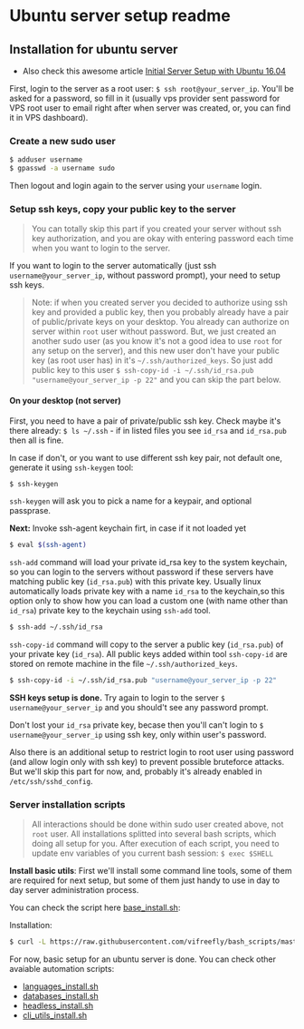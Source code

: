 # Ubuntu server setup readme

## Installation for ubuntu server

* Also check this awesome article [Initial Server Setup with Ubuntu 16.04](https://www.digitalocean.com/community/tutorials/initial-server-setup-with-ubuntu-16-04)

First, login to the server as a root user: `$ ssh root@your_server_ip`. You'll be asked for a password, so fill in it (usually vps provider sent password for VPS root user to email right after when server was created, or, you can find it in VPS dashboard).

### Create a new sudo user

```bash
$ adduser username
$ gpasswd -a username sudo
```
Then logout and login again to the server using your `username` login.



### Setup ssh keys, copy your public key to the server
> You can totally skip this part if you created your server without ssh key authorization, and you are okay with entering password each time when you want to login to the server.

If you want to login to the server automatically (just ssh `username@your_server_ip`, without password prompt), your need to setup ssh keys.

> Note: if when you created server you decided to authorize using ssh key and provided a public key, then you probably already have a pair of public/private keys on your desktop.
> You already can authorize on server within `root` user without password. But, we just created an another sudo user (as you know it's not a good idea to use `root` for any setup on the server), and this new user don't have your public key (as root user has) in it's `~/.ssh/authorized_keys`.
> So just add public key to this user `$ ssh-copy-id -i ~/.ssh/id_rsa.pub "username@your_server_ip -p 22"` and you can skip the part below.

#### On your desktop  (not server)
First, you need to have a pair of private/public ssh key. Check maybe it's there already: `$ ls ~/.ssh` - if in listed files you see `id_rsa` and `id_rsa.pub` then all is fine.

In case if don't, or you want to use different ssh key pair, not default one, generate it using `ssh-keygen` tool:

```bash
$ ssh-keygen
```
`ssh-keygen` will ask you to pick a name for a keypair, and optional passprase.



**Next:**
Invoke ssh-agent keychain firt, in case if it not loaded yet
```bash
$ eval $(ssh-agent)
```



`ssh-add`  command will load your private id_rsa key to the system keychain, so you can login to the servers without password if these servers have matching public key (`id_rsa.pub`) with this private key.
Usually linux automatically loads private key with a name `id_rsa` to the keychain,so this option only to show how you can load a custom one (with name other than `id_rsa`) private key to the keychain using `ssh-add` tool.

```bash
$ ssh-add ~/.ssh/id_rsa
```



`ssh-copy-id` command will copy to the server a public key (`id_rsa.pub`) of your private key (`id_rsa`).
All public keys added within tool `ssh-copy-id` are stored on remote machine in the file `~/.ssh/authorized_keys`.

```bash
$ ssh-copy-id -i ~/.ssh/id_rsa.pub "username@your_server_ip -p 22"
```


**SSH keys setup is done.**
Try again to login to the server `$ username@your_server_ip` and you should't see any password prompt.

Don't lost your `id_rsa` private key, becase then you'll can't login to `$ username@your_server_ip` using ssh key, only within user's password.

Also there is an additional setup to restrict login to root user using password (and allow login only with ssh key) to prevent possible bruteforce attacks. But we'll skip this part for now, and, probably it's already enabled in `/etc/ssh/sshd_config`.


### Server installation scripts
> All interactions should be done within sudo user created above, not `root` user.
> All installations splitted into several bash scripts, which doing all setup for you.
> After execution of each script, you need to update env variables of you current bash session: `$ exec $SHELL`

**Install basic utils**:
First we'll install some command line tools, some of them are required for next setup, but some of them just handy to use in day to day server administration process.

You can check the script here [base_install.sh](https://github.com/vifreefly/bash_scripts/blob/master/base_install.sh):

Installation:
```bash
$ curl -L https://raw.githubusercontent.com/vifreefly/bash_scripts/master/base_install.sh | bash
```

For now, basic setup for an ubuntu server is done. You can check other avaiable automation scripts:
* [languages_install.sh](https://github.com/vifreefly/bash_scripts/blob/master/languages_install.sh)
* [databases_install.sh](https://github.com/vifreefly/bash_scripts/blob/master/databases_install.sh)
* [headless_install.sh](https://github.com/vifreefly/bash_scripts/blob/master/headless_install.sh)
* [cli_utils_install.sh](https://github.com/vifreefly/bash_scripts/blob/master/cli_utils_install.sh)
